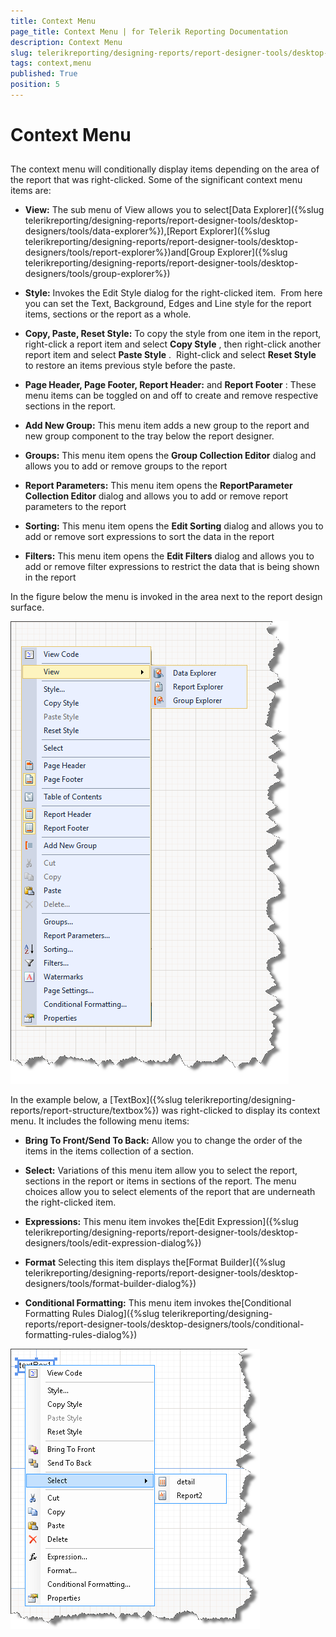 ```yaml
---
title: Context Menu
page_title: Context Menu | for Telerik Reporting Documentation
description: Context Menu
slug: telerikreporting/designing-reports/report-designer-tools/desktop-designers/tools/context-menu
tags: context,menu
published: True
position: 5
---
```


# Context Menu



## 

The context menu will conditionally display items depending on the area of the report that was right-clicked. Some of the significant context menu items are: 

*  __View:__ The sub menu of View allows you to select[Data Explorer]({%slug telerikreporting/designing-reports/report-designer-tools/desktop-designers/tools/data-explorer%}),[Report Explorer]({%slug telerikreporting/designing-reports/report-designer-tools/desktop-designers/tools/report-explorer%})and[Group Explorer]({%slug telerikreporting/designing-reports/report-designer-tools/desktop-designers/tools/group-explorer%})

*  __Style:__ Invokes the Edit Style dialog for the right-clicked item.  From here you can set the Text, Background, Edges and Line style for the report items, sections or the report as a whole.

*  __Copy, Paste, Reset Style:__ To copy the style from one item in the report, right-click a report item and select __Copy Style__ , then right-click another report item and select __Paste Style__ .  Right-click and select __Reset Style__ to restore an items previous style before the paste.

*  __Page Header, Page Footer, Report Header:__ and __Report Footer__ : These menu items can be toggled on and off to create and remove respective sections in the report.

*  __Add New Group:__ This menu item adds a new group to the report and new group component to the tray below the report designer.

*  __Groups:__ This menu item opens the __Group Collection Editor__ dialog and allows you to add or remove groups to the report

*  __Report Parameters:__ This menu item opens the __ReportParameter Collection Editor__ dialog and allows you to add or remove report parameters to the report

*  __Sorting:__ This menu item opens the __Edit Sorting__ dialog and allows you to add or remove sort expressions to sort the data in the report

*  __Filters:__ This menu item opens the __Edit Filters__ dialog and allows you to add or remove filter expressions to restrict the data that is being shown in the report

In the figure below the menu is invoked in the area next to the report design surface. 

  

  ![](images/UI012.png)

In the example below, a [TextBox]({%slug telerikreporting/designing-reports/report-structure/textbox%})           was right-clicked to display its context menu. It includes the following menu items:

*  __Bring To Front/Send To Back:__ Allow you to change the order of the items in the items collection of a section.

*  __Select:__ Variations of this menu item allow you to select the report, sections in the report or items in sections of the report. The menu choices allow you to select elements of the report that are underneath the right-clicked item.

*  __Expressions:__ This menu item invokes the[Edit Expression]({%slug telerikreporting/designing-reports/report-designer-tools/desktop-designers/tools/edit-expression-dialog%})

*  __Format__ Selecting this item displays the[Format Builder]({%slug telerikreporting/designing-reports/report-designer-tools/desktop-designers/tools/format-builder-dialog%})

*  __Conditional Formatting:__ This menu item invokes the[Conditional Formatting Rules Dialog]({%slug telerikreporting/designing-reports/report-designer-tools/desktop-designers/tools/conditional-formatting-rules-dialog%})  

  ![](images/UI013.png)
